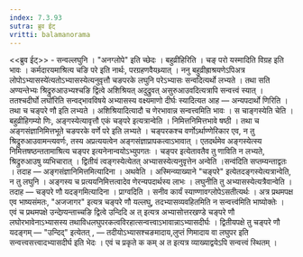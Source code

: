 ```yaml
---
index: 7.3.93
sutra: ब्रुव ईट्
vritti: balamanorama
---
```


<<ब्रुव ईट्>> - सन्वल्लघुनि । "अनग्लोपे" इति च्छेदः । बहुव्रीहिरिति । चङ् परो यस्मादिति विग्रह इति भावः । कर्मदारयमाश्रित्य चङि परे इति नार्थः, परग्रहणवैयथ्र्यात् । ननु बहुव्रीह्राश्रयणेऽपिअत्र लोपोऽभ्यासस्ये॑त्यतोऽभ्यासस्येत्यनुवृत्तौ चङपरके लघुनि परेऽभ्यासः सन्वदित्यर्थो लभ्यते । तथा सति अण्यन्तेभ्यः श्रिद्रुरुआउभ्यश्चङि द्वित्वे अशिश्रियत् अदुद्रुवत् असुरुआउवदित्यत्रापि सन्वत्त्वं स्यात् । ततश्चदीर्घो लघो॑रिति सन्वद्भावविषये अभ्यासस्य वक्ष्यमाणो दीर्घः स्यादित्यत आह — अन्यपदार्थो णिरिति । तथा च चङ्परे णौ इति लभ्यते । अशिश्रियादित्यादौ च णेरभावान्न सन्वत्त्वमिति भावः । स चाङ्गस्येति चेति । बहुव्रीहिगम्यो णिः, अङ्गस्येत्यावृत्तौ एकं चङ्परे इत्यत्रान्वेति । निमित्तनिमित्तभावे षष्ठी । तथा च अङ्गसंज्ञानिमित्तभूते चङपरके वर्णे परे इति लभ्यते । चङ्परकश्च वर्णोऽर्थाण्णेरिकार एव, न तु श्रिद्रुरुआउवामन्त्यवर्णः, तस्य अप्रत्ययत्वेन अङ्गसंज्ञाप्रापकत्वाऽभावात् । एतदर्थमेव अङ्गस्येत्स्य निमित्तषष्ठन्ततामाश्रित्य चङ्पर इत्यनेनान्वयोऽभ्युपगतः । चङ्पर इत्येतावतैव तु णाविति न लभ्यते, श्रिद्रुरुआउषु व्यभिचारात् । द्वितीयं त्वङ्गस्येत्येतत् अभ्यासस्येत्यनुवृत्तेन अन्वेति ।सन्व॑दिति सप्तम्यन्ताद्वतः । तदाह —  अङ्गसंज्ञानिमित्तमित्यादिना । अथवेति । अस्मिन्व्याख्याने "चङ्परे" इत्येतदङ्गस्येत्यत्रान्वेति, न तु लघुनि । अङ्गस्य च प्रत्ययनिमित्तत्वादेव णेरन्यपदार्थस्य लाभः । लघुनीति तु अभ्यासस्येत्यत्रैवान्वेति । तदाह —  चङ्परे णौ यदङ्गमित्यादिना । प्राग्वदिति । सनीव कार्यं स्याण्णावग्लोपेऽसतीत्यर्थः । अत्र प्रथमपक्ष एव भाष्यसंमतः, "अजजागर" इत्यत्र चङ्परे णौ यल्लघु, तदभ्यासव्यवहितमिति न सन्वत्त्व॑मिति भाष्योक्तेः । एवं च प्रथमपक्षे उन्देण्र्यन्ताच्चङि द्वित्वे उन्दिदि अ त् इत्यत्र अभ्यासोत्तरखण्डे चङ्परे णौ लघोरभावेनाऽभ्यासस्य तथाविधलघुपरकत्वविरहात्सन्वत्त्वाऽभावान्नाऽभ्यासदीर्घः । द्वितीयपक्षे तु चङ्परे णौ यदङ्गम् —  "उन्दिद्" इत्येतत् ,  —  तदीयोऽभ्यासश्चङमादाय,लुप्तं णिमादाय वा लघुपर इति सन्वत्त्वसत्त्वादभ्यासदीर्घ इति भेदः । एवं च प्रकृते क कम् अ त इत्यत्र व्याख्याद्वयेऽपि सन्वत्त्वं स्थितम् । 